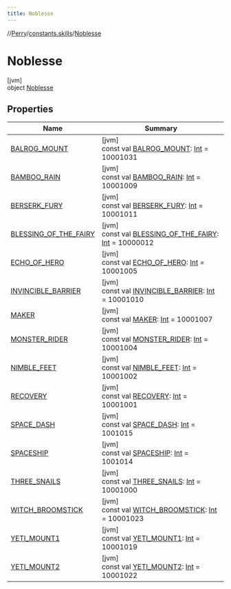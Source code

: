 ```yaml
---
title: Noblesse
---
```

//[Perry](../../../index.html)/[constants.skills](../index.html)/[Noblesse](index.html)



# Noblesse



[jvm]\
object [Noblesse](index.html)



## Properties


| Name | Summary |
|---|---|
| [BALROG_MOUNT](-b-a-l-r-o-g_-m-o-u-n-t.html) | [jvm]<br>const val [BALROG_MOUNT](-b-a-l-r-o-g_-m-o-u-n-t.html): [Int](https://kotlinlang.org/api/latest/jvm/stdlib/kotlin/-int/index.html) = 10001031 |
| [BAMBOO_RAIN](-b-a-m-b-o-o_-r-a-i-n.html) | [jvm]<br>const val [BAMBOO_RAIN](-b-a-m-b-o-o_-r-a-i-n.html): [Int](https://kotlinlang.org/api/latest/jvm/stdlib/kotlin/-int/index.html) = 10001009 |
| [BERSERK_FURY](-b-e-r-s-e-r-k_-f-u-r-y.html) | [jvm]<br>const val [BERSERK_FURY](-b-e-r-s-e-r-k_-f-u-r-y.html): [Int](https://kotlinlang.org/api/latest/jvm/stdlib/kotlin/-int/index.html) = 10001011 |
| [BLESSING_OF_THE_FAIRY](-b-l-e-s-s-i-n-g_-o-f_-t-h-e_-f-a-i-r-y.html) | [jvm]<br>const val [BLESSING_OF_THE_FAIRY](-b-l-e-s-s-i-n-g_-o-f_-t-h-e_-f-a-i-r-y.html): [Int](https://kotlinlang.org/api/latest/jvm/stdlib/kotlin/-int/index.html) = 10000012 |
| [ECHO_OF_HERO](-e-c-h-o_-o-f_-h-e-r-o.html) | [jvm]<br>const val [ECHO_OF_HERO](-e-c-h-o_-o-f_-h-e-r-o.html): [Int](https://kotlinlang.org/api/latest/jvm/stdlib/kotlin/-int/index.html) = 10001005 |
| [INVINCIBLE_BARRIER](-i-n-v-i-n-c-i-b-l-e_-b-a-r-r-i-e-r.html) | [jvm]<br>const val [INVINCIBLE_BARRIER](-i-n-v-i-n-c-i-b-l-e_-b-a-r-r-i-e-r.html): [Int](https://kotlinlang.org/api/latest/jvm/stdlib/kotlin/-int/index.html) = 10001010 |
| [MAKER](-m-a-k-e-r.html) | [jvm]<br>const val [MAKER](-m-a-k-e-r.html): [Int](https://kotlinlang.org/api/latest/jvm/stdlib/kotlin/-int/index.html) = 10001007 |
| [MONSTER_RIDER](-m-o-n-s-t-e-r_-r-i-d-e-r.html) | [jvm]<br>const val [MONSTER_RIDER](-m-o-n-s-t-e-r_-r-i-d-e-r.html): [Int](https://kotlinlang.org/api/latest/jvm/stdlib/kotlin/-int/index.html) = 10001004 |
| [NIMBLE_FEET](-n-i-m-b-l-e_-f-e-e-t.html) | [jvm]<br>const val [NIMBLE_FEET](-n-i-m-b-l-e_-f-e-e-t.html): [Int](https://kotlinlang.org/api/latest/jvm/stdlib/kotlin/-int/index.html) = 10001002 |
| [RECOVERY](-r-e-c-o-v-e-r-y.html) | [jvm]<br>const val [RECOVERY](-r-e-c-o-v-e-r-y.html): [Int](https://kotlinlang.org/api/latest/jvm/stdlib/kotlin/-int/index.html) = 10001001 |
| [SPACE_DASH](-s-p-a-c-e_-d-a-s-h.html) | [jvm]<br>const val [SPACE_DASH](-s-p-a-c-e_-d-a-s-h.html): [Int](https://kotlinlang.org/api/latest/jvm/stdlib/kotlin/-int/index.html) = 1001015 |
| [SPACESHIP](-s-p-a-c-e-s-h-i-p.html) | [jvm]<br>const val [SPACESHIP](-s-p-a-c-e-s-h-i-p.html): [Int](https://kotlinlang.org/api/latest/jvm/stdlib/kotlin/-int/index.html) = 1001014 |
| [THREE_SNAILS](-t-h-r-e-e_-s-n-a-i-l-s.html) | [jvm]<br>const val [THREE_SNAILS](-t-h-r-e-e_-s-n-a-i-l-s.html): [Int](https://kotlinlang.org/api/latest/jvm/stdlib/kotlin/-int/index.html) = 10001000 |
| [WITCH_BROOMSTICK](-w-i-t-c-h_-b-r-o-o-m-s-t-i-c-k.html) | [jvm]<br>const val [WITCH_BROOMSTICK](-w-i-t-c-h_-b-r-o-o-m-s-t-i-c-k.html): [Int](https://kotlinlang.org/api/latest/jvm/stdlib/kotlin/-int/index.html) = 10001023 |
| [YETI_MOUNT1](-y-e-t-i_-m-o-u-n-t1.html) | [jvm]<br>const val [YETI_MOUNT1](-y-e-t-i_-m-o-u-n-t1.html): [Int](https://kotlinlang.org/api/latest/jvm/stdlib/kotlin/-int/index.html) = 10001019 |
| [YETI_MOUNT2](-y-e-t-i_-m-o-u-n-t2.html) | [jvm]<br>const val [YETI_MOUNT2](-y-e-t-i_-m-o-u-n-t2.html): [Int](https://kotlinlang.org/api/latest/jvm/stdlib/kotlin/-int/index.html) = 10001022 |


